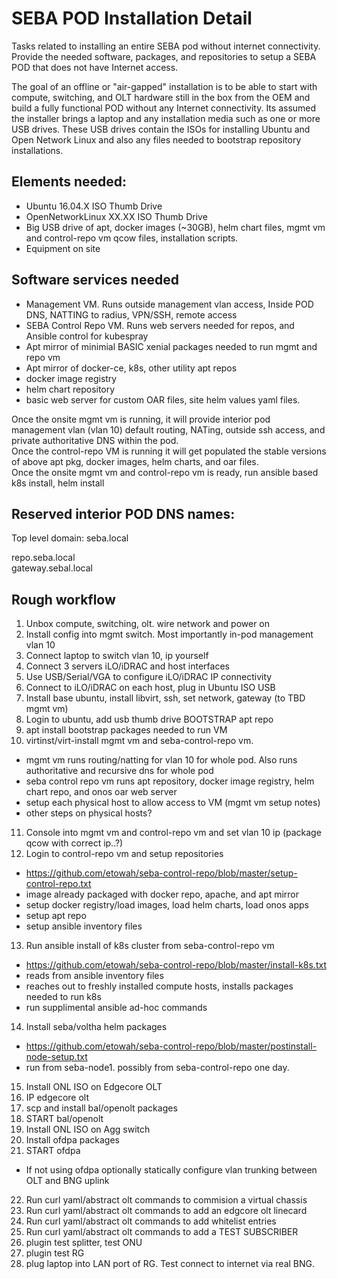 # SEBA POD Installation Detail

Tasks related to installing an entire SEBA pod without internet connectivity.
Provide the needed software, packages, and repositories to setup a SEBA POD that does not have Internet access.

 

The goal of an offline or "air-gapped" installation is to be able to start with compute, switching, and OLT hardware still in the box from the OEM and build a fully functional POD without any Internet connectivity. Its assumed the installer brings a laptop and any installation media such as one or more USB drives. These USB drives contain the ISOs for installing Ubuntu and Open Network Linux and also any files needed to bootstrap repository installations.



## Elements needed:

- Ubuntu 16.04.X ISO Thumb Drive
- OpenNetworkLinux XX.XX ISO Thumb Drive
- Big USB drive of apt, docker images (~30GB), helm chart files, mgmt vm and control-repo vm qcow files, installation scripts.
- Equipment on site


## Software services needed

- Management VM. Runs outside management vlan access, Inside POD DNS, NATTING to radius, VPN/SSH, remote access
- SEBA Control Repo VM.   Runs web servers needed for repos, and Ansible control for kubespray
- Apt mirror of minimial BASIC xenial packages needed to run mgmt and repo vm
- Apt mirror of docker-ce, k8s, other utility apt repos
- docker image registry
- helm chart repository
- basic web server for custom OAR files, site helm values yaml files.

 

Once the onsite mgmt vm is running, it will provide interior pod management vlan (vlan 10) default routing, NATing, outside ssh access, and private authoritative DNS within the pod.  
Once the control-repo VM is running it will get populated the stable versions of above apt pkg, docker images, helm charts, and oar files.  
Once the onsite mgmt vm and control-repo vm is ready, run ansible based k8s install, helm install


## Reserved interior POD DNS names:

Top level domain: seba.local

repo.seba.local  
gateway.sebal.local  

 

## Rough workflow

1) Unbox compute, switching, olt. wire network and power on
2) Install config into mgmt switch. Most importantly in-pod management vlan 10
3) Connect laptop to switch vlan 10, ip yourself
4) Connect 3 servers iLO/iDRAC and host interfaces
5) Use USB/Serial/VGA to configure iLO/iDRAC IP connectivity
6) Connect to iLO/iDRAC on each host, plug in Ubuntu ISO USB
7) Install base ubuntu, install libvirt, ssh, set network, gateway (to TBD mgmt vm)
8) Login to ubuntu, add usb thumb drive BOOTSTRAP apt repo
9) apt install bootstrap packages needed to run VM
10) virtinst/virt-install  mgmt vm and seba-control-repo vm.
  - mgmt vm runs routing/natting for vlan 10 for whole pod.  Also runs authoritative and recursive dns for whole pod
  - seba control repo vm runs apt repository, docker image registry, helm chart repo, and onos oar web server
  - setup each physical host to allow access to VM (mgmt vm setup notes)
  - other steps on physical hosts?
11) Console into mgmt vm and control-repo vm and set vlan 10 ip (package qcow with correct ip..?)
12) Login to control-repo vm and setup repositories
  - https://github.com/etowah/seba-control-repo/blob/master/setup-control-repo.txt
  - image already packaged with docker repo, apache, and apt mirror
  - setup docker registry/load images, load helm charts, load onos apps
  - setup apt repo
  - setup ansible inventory files
13) Run ansible install of k8s cluster from seba-control-repo vm
  - https://github.com/etowah/seba-control-repo/blob/master/install-k8s.txt
  - reads from ansible inventory files
  - reaches out to freshly installed compute hosts, installs packages needed to run k8s
  - run supplimental ansible ad-hoc commands
14) Install seba/voltha helm packages
  - https://github.com/etowah/seba-control-repo/blob/master/postinstall-node-setup.txt
  - run from seba-node1.  possibly from seba-control-repo one day.
15) Install ONL ISO on Edgecore OLT
16) IP edgecore olt
17) scp and install bal/openolt packages
18) START bal/openolt
19) Install ONL ISO on Agg switch
20) Install ofdpa packages
21) START ofdpa
  - If not using ofdpa optionally statically configure vlan trunking between OLT and BNG uplink
22) Run curl yaml/abstract olt commands to commision a virtual chassis
23) Run curl yaml/abstract olt commands to add an edgcore olt linecard
24) Run curl yaml/abstract olt commands to add whitelist entries
25) Run curl yaml/abstract olt commands to add a TEST SUBSCRIBER
26) plugin test splitter, test ONU
27) plugin test RG
28) plug laptop into LAN port of RG. Test connect to internet via real BNG.
